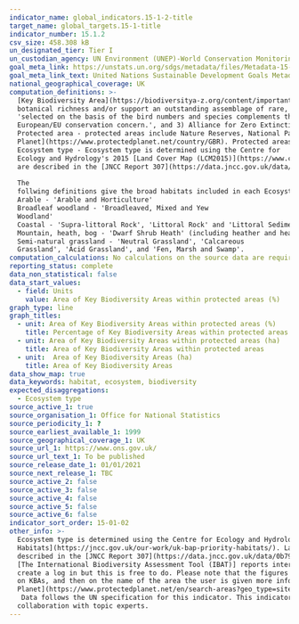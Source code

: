 ```yaml
---
indicator_name: global_indicators.15-1-2-title
target_name: global_targets.15-1-title
indicator_number: 15.1.2
csv_size: 458.308 kB
un_designated_tier: Tier I
un_custodian_agency: UN Environment (UNEP)-World Conservation Monitoring Centre (WCMC), UN Environment (UNEP)
goal_meta_link: https://unstats.un.org/sdgs/metadata/files/Metadata-15-01-02.pdf
goal_meta_link_text: United Nations Sustainable Development Goals Metadata (PDF 455 KB)
national_geographical_coverage: UK
computation_definitions: >-
  [Key Biodiversity Area](https://biodiversitya-z.org/content/important-plant-areas-ipa) - Key Biodiversity Areas (KBAs) include 1) [Important Plant Areas](https://biodiversitya-z.org/content/important-plant-areas-ipa), which are natural or semi-natural sites that 'exhibit exceptional
  botanical richness and/or support an outstanding assemblage of rare, threatened and/or endemic plant species and/or vegetation of high botanic value', 2) [Important Bird and Biodiversity Areas (IBAs)](https://www.arcgis.com/home/item.html?id=c38f60f68f094f269d90db26b1381837), which are
  'selected on the basis of the bird numbers and species complements they hold. IBAs are particularly important for species that congregate in large numbers, such as wintering and passage waterbirds and breeding seabirds. Many sites have also been identified for species of global, and
  European/EU conservation concern.', and 3) Alliance for Zero Extinction sites, which contain '95% or more of the remaining population of one or more species listed as endangered or critically endangered on the IUCN Red List of Threatened Species' of which there are no UK sites.
  Protected area - protected areas include Nature Reserves, National Parks, Areas of Outsatnding Natural Beauty (AONB), Sites of Special Scientific Interest (SSSI), Heritage Coast, and National Scenic Areas. For the full list of designations please see [Protected
  Planet](https://www.protectedplanet.net/country/GBR). Protected areas are taken from the World Database of Protected Areas (WDPA). Note that the data presented here do not include any Marine Protected Areas (MPAs).  
  Ecosystem type - Ecosystem type is determined using the Centre for
  Ecology and Hydrology's 2015 [Land Cover Map (LCM2015)](https://www.ceh.ac.uk/services/land-cover-map-2015). This uses satellite data to categorise land into land cover classes, which are further aggregated to 'aggregate classes', here referred to as Ecosystem type. Land cover classes
  are described in the [JNCC Report 307](https://data.jncc.gov.uk/data/0b7943ea-2eee-47a9-bd13-76d1d66d471f/JNCC-Report-307-SCAN-WEB.pdf) and in the [Land Cover Map 2015 Documentation (PDF)](href="https://www.ceh.ac.uk/sites/default/files/LCM2015_Dataset_Documentation.pdf).  
    
  The
  follwing definitions give the broad habitats included in each Ecosystem type, with notes in brackets. Where no definition is given, the boad habitat name is the same as the ecosystem type -  
  Arable - 'Arable and Horticulture'  
  Broadleaf woodland - 'Broadleaved, Mixed and Yew
  Woodland'  
  Coastal - 'Supra-littoral Rock', 'Littoral Rock' and 'Littoral Sediment' (including saltmarsh)  
  Mountain, heath, bog - 'Dwarf Shrub Heath' (including heather and heather grassland), 'Bog', and 'Inland Rock'.  
  Semi-natural grassland - 'Neutral Grassland', 'Calcareous
  Grassland', 'Acid Grassland', and 'Fen, Marsh and Swamp'.
computation_calculations: No calculations on the source data are required.
reporting_status: complete
data_non_statistical: false
data_start_values:
  - field: Units
    value: Area of Key Biodiversity Areas within protected areas (%)
graph_type: line
graph_titles:
  - unit: Area of Key Biodiversity Areas within protected areas (%)
    title: Percentage of Key Biodiversity Areas within protected areas
  - unit: Area of Key Biodiversity Areas within protected areas (ha)
    title: Area of Key Biodiversity Areas within protected areas
  - unit:  Area of Key Biodiversity Areas (ha)
    title: Area of Key Biodiversity Areas
data_show_map: true
data_keywords: habitat, ecosystem, biodiversity
expected_disaggregations:
  - Ecosystem type
source_active_1: true
source_organisation_1: Office for National Statistics
source_periodicity_1: ?
source_earliest_available_1: 1999
source_geographical_coverage_1: UK
source_url_1: https://www.ons.gov.uk/
source_url_text_1: To be published
source_release_date_1: 01/01/2021
source_next_release_1: TBC
source_active_2: false
source_active_3: false
source_active_4: false
source_active_5: false
source_active_6: false
indicator_sort_order: 15-01-02
other_info: >-
  Ecosystem type is determined using the Centre for Ecology and Hydrology's 2015 [Land Cover Map (LCM2015)](https://www.ceh.ac.uk/services/land-cover-map-2015). This uses satellite data to categorise land into land cover classes, which are based on the [Biodiversity Action Plan (BAP) Broad
  Habitats](https://jncc.gov.uk/our-work/uk-bap-priority-habitats/). Land cover classes are further aggregated to 'aggregate classes', here referred to as Ecosystem type.  See definitions (above) for the land cover classes that are included in each ecosystem type. Land cover classes are
  described in the [JNCC Report 307](https://data.jncc.gov.uk/data/0b7943ea-2eee-47a9-bd13-76d1d66d471f/JNCC-Report-307-SCAN-WEB.pdf). Please see the [Land Cover Map 2015 Documentation (PDF)](href="https://www.ceh.ac.uk/sites/default/files/LCM2015_Dataset_Documentation.pdf) for methods.
  [The International Biodiversity Assessment Tool (IBAT)] reports international data for this indicator. UK-level data can be found in the Country Profiles, with further information included on Protected Area designation types, and IUCN management categories. To view these you will need to
  create a log in but this is free to do. Please note that the figures we present here differ slightly, because we include an extra set of Key Biodiversity Areas (KBAs), namely Important Plant Areas. IBAT gives the option to view individula KBAs and Protected Areas on a map - by clicking
  on KBAs, and then on the name of the area the user is given more information on why it is classed as a KBA and the species present. By clicking on Protected Areas, and then on the name of the area, the user is taken to the individual area on [Protected
  Planet](https://www.protectedplanet.net/en/search-areas?geo_type=site). To use the map go to [Data Map](https://www.ibat-alliance.org/visual-data-map) and make selections in Apply Layers.  
   Data follows the UN specification for this indicator. This indicator has not been identified in
  collaboration with topic experts.
---
```

